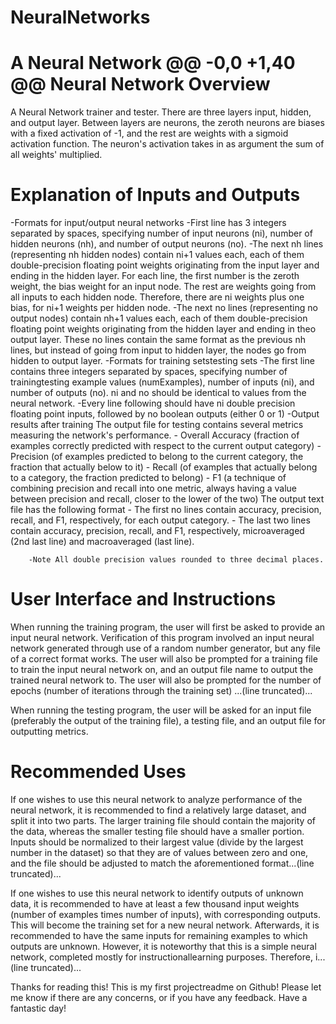 # NeuralNetworks
A Neural Network
@@ -0,0 +1,40 @@
Neural Network Overview
======================

A Neural Network trainer and tester. There are three layers input, hidden, and output layer. Between layers are neurons, the zeroth neurons are biases with a fixed activation of -1, and the rest are weights with a sigmoid activation function. The neuron's activation takes in as argument the sum of all weights' multiplied.

Explanation of Inputs and Outputs
=================================
-Formats for input/output neural networks
	-First line has 3 integers separated by spaces, specifying number of input neurons (ni), number of hidden neurons (nh), and number of output neurons (no).
	-The next nh lines (representing nh hidden nodes) contain ni+1 values each, each of them double-precision floating point weights originating from the input layer and ending in the hidden layer. For each line, the first number is the zeroth weight, the bias weight for an input node. The rest are weights going from all inputs to each hidden node. Therefore, there are ni weights plus one bias, for ni+1 weights per hidden node.
	-The next no lines (representing no output nodes) contain nh+1 values each, each of them double-precision floating point weights originating from the hidden layer and ending in theo output layer. These no lines contain the same format as the previous nh lines, but instead of going from input to hidden layer, the nodes go from hidden to output layer.
-Formats for training setstesting sets
	-The first line contains three integers separated by spaces, specifying number of trainingtesting example values (numExamples), number of inputs (ni), and number of outputs (no). ni and no should be identical to values from the neural network.
	-Every line following should have ni double precision floating point inputs, followed by no boolean outputs (either 0 or 1)
-Output results after training
	The output file for testing contains several metrics measuring the network's performance.
		- Overall Accuracy (fraction of examples correctly predicted with respect to the current output category)
		- Precision (of examples predicted to belong to the current category, the fraction that actually below to it)
		- Recall (of examples that actually belong to a category, the fraction predicted to belong)
		- F1 (a technique of combining precision and recall into one metric, always having a value between precision and recall, closer to the lower of the two)
		The output text file has the following format
		- The first no lines contain accuracy, precision, recall, and F1, respectively, for each output category.
		- The last two lines contain accuracy, precision, recall, and F1, respectively, microaveraged (2nd last line) and macroaveraged (last line).
		
		-Note All double precision values rounded to three decimal places.

User Interface and Instructions
===========================
When running the training program, the user will first be asked to provide an input neural network. Verification of this program involved an input neural network generated through use of a random number generator, but any file of a correct format works. The user will also be prompted for a training file to train the input neural network on, and an output file name to output the trained neural network to. The user will also be prompted for the number of epochs (number of iterations through the training set) ...(line truncated)...

When running the testing program, the user will be asked for an input file (preferably the output of the training file), a testing file, and an output file for outputting metrics.

Recommended Uses
=================

If one wishes to use this neural network to analyze performance of the neural network, it is recommended to find a relatively large dataset, and split it into two parts. The larger training file should contain the majority of the data, whereas the smaller testing file should have a smaller portion. Inputs should be normalized to their largest value (divide by the largest number in the dataset) so that they are of values between zero and one, and the file should be adjusted to match the aforementioned format...(line truncated)...

If one wishes to use this neural network to identify outputs of unknown data, it is recommended to have at least a few thousand input weights (number of examples times number of inputs), with corresponding outputs. This will become the training set for a new neural network. Afterwards, it is recommended to have the same inputs for remaining examples to which outputs are unknown. However, it is noteworthy that this is a simple neural network, completed mostly for instructionallearning purposes. Therefore, i...(line truncated)...

Thanks for reading this! This is my first projectreadme on Github! Please let me know if there are any concerns, or if you have any feedback. Have a fantastic day!
